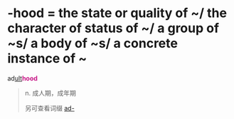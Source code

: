 # -hood = the state or quality of ~/ the character of status of ~/ a group of ~s/ a body of ~s/ a concrete instance of ~

ad[ult](_ult_.md)<b style="color: #C71585;">hood</b>
> n. 成人期，成年期
>
> 另可查看词缀 [ad-](ad-.md)
